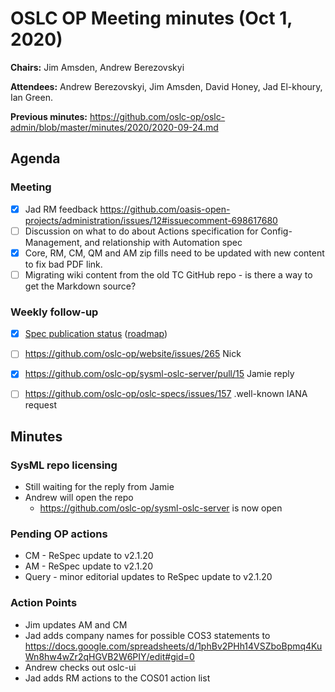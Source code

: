 # OSLC OP Meeting minutes (Oct 1, 2020)

**Chairs:** Jim Amsden, Andrew Berezovskyi

**Attendees:** Andrew Berezovskyi, Jim Amsden, David Honey, Jad El-khoury, Ian Green.

**Previous minutes:** https://github.com/oslc-op/oslc-admin/blob/master/minutes/2020/2020-09-24.md

## Agenda

### Meeting

- [x] Jad RM feedback https://github.com/oasis-open-projects/administration/issues/12#issuecomment-698617680
- [ ] Discussion on what to do about Actions specification for Config-Management, and relationship with Automation spec
- [x] Core, RM, CM, QM and AM zip fills need to be updated with new content to fix bad PDF link.
- [ ] Migrating wiki content from the old TC GitHub repo - is there a way to get the Markdown source?

### Weekly follow-up

- [x] [Spec publication status](https://github.com/oasis-open-projects/administration/issues) ([roadmap](https://docs.google.com/spreadsheets/d/1phBv2PHh14VSZboBpmq4KuWn8hw4wZr2qHGVB2W6PIY/edit#gid=0))
- [ ] https://github.com/oslc-op/website/issues/265 Nick
- [x] https://github.com/oslc-op/sysml-oslc-server/pull/15 Jamie reply
- [ ] https://github.com/oslc-op/oslc-specs/issues/157 .well-known IANA request


## Minutes

### SysML repo licensing

- Still waiting for the reply from Jamie
- Andrew will open the repo
    - https://github.com/oslc-op/sysml-oslc-server is now open

### Pending OP actions

- CM - ReSpec update to v2.1.20
- AM - ReSpec update to v2.1.20
- Query - minor editorial updates to ReSpec update to v2.1.20


### Action Points

- Jim updates AM and CM
- Jad adds company names for possible COS3 statements to https://docs.google.com/spreadsheets/d/1phBv2PHh14VSZboBpmq4KuWn8hw4wZr2qHGVB2W6PIY/edit#gid=0
- Andrew checks out oslc-ui
- Jad adds RM actions to the COS01 action list
